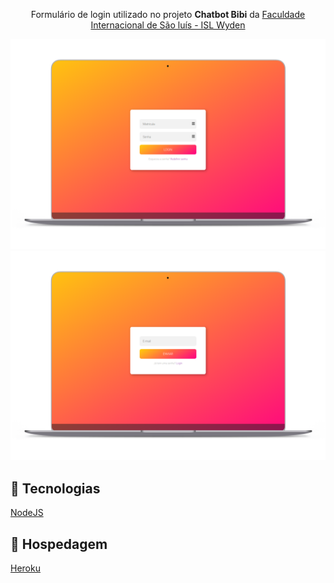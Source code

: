 
<p align="center"> 
  Formulário de login utilizado no projeto <b>Chatbot Bibi</b> da 
  <a href="http://www.amelhorfaculdadedomaranhao.com.br">Faculdade Internacional de São luís - ISL Wyden </a>  
</p>


<p align="center"> 
  <a href="https://bibi-login.herokuapp.com">
    <img alt="Login" src=".github/login.png" title="Login"/>
      <br>
    <img alt="Recuperar senha" src=".github/recuperar-senha.png"  title="Recuperar senha"/>
  </a>  
</p>





## 🚀 Tecnologias 

[NodeJS](https://nodejs.org/en/)


## 🎯 Hospedagem 

[Heroku](https://www.heroku.com)
